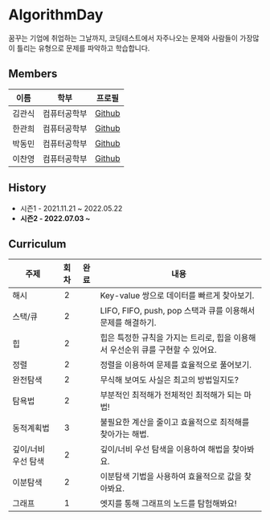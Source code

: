 # AlgorithmDay
꿈꾸는 기업에 취업하는 그날까지, 코딩테스트에서 자주나오는 문제와 사람들이 가장많이 틀리는 유형으로 문제를 파악하고 학습합니다.

## Members

| 이름   | 학부      | 프로필                                    |
| ---- | --------- | --------------------------------------- |
| 김관식 | 컴퓨터공학부 | [Github](https://github.com/gwansikk)   |
| 한관희 | 컴퓨터공학부 | [Github](https://github.com/DevLime00)  |
| 박동민 | 컴퓨터공학부 | [Github](https://github.com/chattymin)  |
| 이찬영 | 컴퓨터공학부 | [Github](https://github.com/Lets-Gitit) |

## History

- 시즌1 - 2021.11.21 ~ 2022.05.22<br>
- <strong>시즌2 - 2022.07.03 ~</strong><br>

## Curriculum

| 주제                | 회차 | 완료 | 내용                                                                            |
| ------------------ | :--: | :--: | --------------------------------------------------------------------------- |
| 해시                |  2   |      | Key-value 쌍으로 데이터를 빠르게 찾아보기.                                          |
| 스택/큐             |  2   |      | LIFO, FIFO, push, pop 스택과 큐를 이용해서 문제를 해결하기.                           |
| 힙                 |  2   |      | 힙은 특정한 규칙을 가지는 트리로, 힙을 이용해서 우선순위 큐를 구현할 수 있어요.                |
| 정렬                |  2   |      | 정렬을 이용하여 문제를 효율적으로 풀어보기.                                            |
| 완전탐색             |  2   |      | 무식해 보여도 사실은 최고의 방법일지도?                                               |
| 탐욕법              |  2   |      | 부분적인 최적해가 전체적인 최적해가 되는 마법!                                          |
| 동적계획법           |  3   |      | 불필요한 계산을 줄이고 효율적으로 최적해를 찾아가는 해법.                                  |
| 깊이/너비 우선 탐색    |  2   |      | 깊이/너비 우선 탐색을 이용하여 해법을 찾아봐요.                                         |
| 이분탐색             |  2   |      | 이분탐색 기법을 사용하여 효율적으로 값을 찾아봐요.                                       |
| 그래프              |  1   |      | 엣지를 통해 그래프의 노드를 탐험해봐요!                                                |
